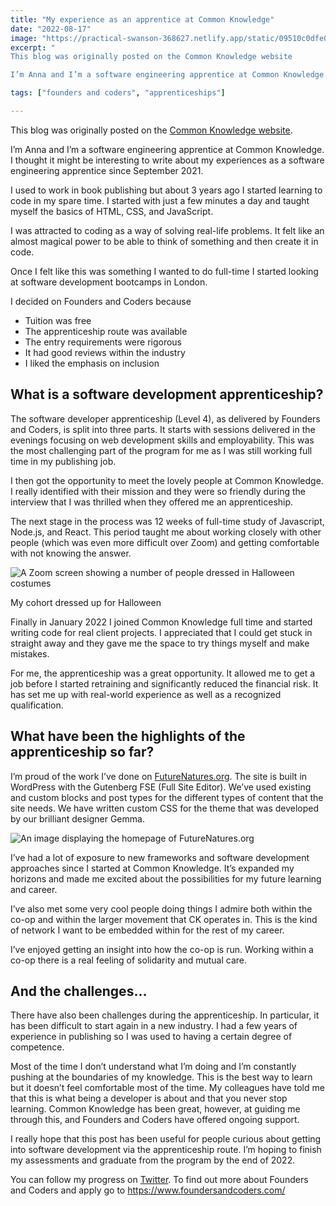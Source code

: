 ```yaml
---
title: "My experience as an apprentice at Common Knowledge"
date: "2022-08-17"
image: "https://practical-swanson-368627.netlify.app/static/09510c0dfe05e2955d569ddd1284077c/18872/cohort.png"
excerpt: "
This blog was originally posted on the Common Knowledge website

I’m Anna and I’m a software engineering apprentice at Common Knowledge. I thought it might be interesting to write about my experiences as a software engineering apprentice since September 2021."

tags: ["founders and coders", "apprenticeships"]

---
```


<article>

<p>This blog was originally posted on the <a href="https://commonknowledge.coop/writing/common-knowledge-apprenticeship">Common Knowledge website</a>.</p>

<p>I’m Anna and I’m a software engineering apprentice at Common Knowledge. I thought it might be interesting to write about my experiences as a software engineering apprentice since September 2021.</p>

<p>I used to work in book publishing but about 3 years ago I started learning to code in my spare time. I started with just a few minutes a day and taught myself the basics of HTML, CSS, and JavaScript.</p>

<p>I was attracted to coding as a way of solving real-life problems. It felt like an almost magical power to be able to think of something and then create it in code.</p>

<p>Once I felt like this was something I wanted to do full-time I started looking at software development bootcamps in London.</p>

<p>I decided on Founders and Coders because</p>

<ul>
  <li>Tuition was free</li>
  <li>The apprenticeship route was available</li>
  <li>The entry requirements were rigorous</li>
  <li>It had good reviews within the industry</li>
  <li>I liked the emphasis on inclusion</li>
</ul>

<h2> What is a software development apprenticeship? </h2>

<p>The software developer apprenticeship (Level 4), as delivered by Founders and Coders, is split into three parts. It starts with sessions delivered in the evenings focusing on web development skills and employability. This was the most challenging part of the program for me as I was still working full time in my publishing job.</p>

<p>I then got the opportunity to meet the lovely people at Common Knowledge. I really identified with their mission and they were so friendly during the interview that I was thrilled when they offered me an apprenticeship.</p>

<p>The next stage in the process was 12 weeks of full-time study of Javascript, Node.js, and React. This period taught me about working closely with other people (which was even more difficult over Zoom) and getting comfortable with not knowing the answer.</p>

<img src="https://practical-swanson-368627.netlify.app/static/09510c0dfe05e2955d569ddd1284077c/18872/cohort.png" alt="A Zoom screen showing a number of people dressed in Halloween costumes" />

<p>My cohort dressed up for Halloween</p>

<p>Finally in January 2022 I joined Common Knowledge full time and started writing code for real client projects. I appreciated that I could get stuck in straight away and they gave me the space to try things myself and make mistakes.</p>

<p>For me, the apprenticeship was a great opportunity. It allowed me to get a job before I started retraining and significantly reduced the financial risk. It has set me up with real-world experience as well as a recognized qualification.</p>

<h2> What have been the highlights of the apprenticeship so far? </h2>

<p>I’m proud of the work I’ve done on <a href="http://futurenatures.org/">FutureNatures.org</a>. The site is built in WordPress with the Gutenberg FSE (Full Site Editor). We’ve used existing and custom blocks and post types for the different types of content that the site needs. We have written custom CSS for the theme that was developed by our brilliant designer Gemma.</p>

<img src="https://practical-swanson-368627.netlify.app/static/29fa19e3c3050bdf9e1646b3c922b36c/aa440/FutureNatures.png" alt="An image displaying the homepage of FutureNatures.org" />

<p>I’ve had a lot of exposure to new frameworks and software development approaches since I started at Common Knowledge. It’s expanded my horizons and made me excited about the possibilities for my future learning and career.</p>

<p>I’ve also met some very cool people doing things I admire both within the co-op and within the larger movement that CK operates in. This is the kind of network I want to be embedded within for the rest of my career.</p>

<p>I’ve enjoyed getting an insight into how the co-op is run. Working within a co-op there is a real feeling of solidarity and mutual care.</p>

<h2> And the challenges… </h2>

<p>There have also been challenges during the apprenticeship. In particular, it has been difficult to start again in a new industry. I had a few years of experience in publishing so I was used to having a certain degree of competence.</p>

<p>Most of the time I don’t understand what I’m doing and I’m constantly pushing at the boundaries of my knowledge. This is the best way to learn but it doesn’t feel comfortable most of the time. My colleagues have told me that this is what being a developer is about and that you never stop learning. Common Knowledge has been great, however, at guiding me through this, and Founders and Coders have offered ongoing support.</p>

<p>I really hope that this post has been useful for people curious about getting into software development via the apprenticeship route. I’m hoping to finish my assessments and graduate from the program by the end of 2022.</p>

<p>You can follow my progress on <a href="https://twitter.com/AnnaThereseCu">Twitter</a>. To find out more about Founders and Coders and apply go to <a href="https://www.foundersandcoders.com/">https://www.foundersandcoders.com/</a></p>

</article>

